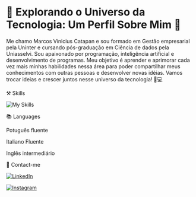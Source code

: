 # 🌟 Explorando o Universo da Tecnologia: Um Perfil Sobre Mim 🚀

Me chamo Marcos Vinicius Catapan e sou formado em Gestão empresarial pela Uninter e cursando pós-graduação em Ciência de dados pela Uniasselvi.
Sou apaixonado por programação, inteligência artificial e desenvolvimento de programas. Meu objetivo é aprender e aprimorar cada vez mais minhas habilidades nessa área para poder compartilhar meus conhecimentos com outras pessoas e desenvolver novas idéias. Vamos trocar ideias e crescer juntos nesse universo da tecnologia! 🚀💻


⚒️ Skills

![My Skills](https://skillicons.dev/icons?i=py,mysql,ai,visualstudio&perline=4)

📚 Languages

Potuguês fluente

Italiano Fluente

Inglês intermediário


📧 Contact-me

[![LinkedIn](https://img.shields.io/badge/LinkedIn-0077B5?style=for-the-badge&logo=linkedin&logoColor=white)](https://www.linkedin.com/in/marcos-vinicius-catapan-b766b1305/)

[![Instagram](https://img.shields.io/badge/-Instagram-%23E4405F?style=for-the-badge&logo=instagram&logoColor=white)](https://www.instagram.com/marcos_catapan/)

